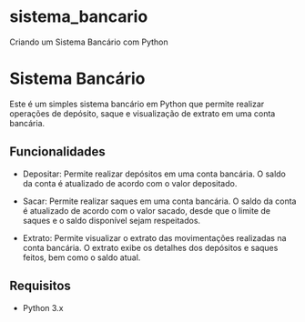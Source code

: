 # sistema_bancario
Criando um Sistema Bancário com Python

# Sistema Bancário

Este é um simples sistema bancário em Python que permite realizar operações de depósito, saque e visualização de extrato em uma conta bancária.

## Funcionalidades

- Depositar: Permite realizar depósitos em uma conta bancária. O saldo da conta é atualizado de acordo com o valor depositado.

- Sacar: Permite realizar saques em uma conta bancária. O saldo da conta é atualizado de acordo com o valor sacado, desde que o limite de saques e o saldo disponível sejam respeitados.

- Extrato: Permite visualizar o extrato das movimentações realizadas na conta bancária. O extrato exibe os detalhes dos depósitos e saques feitos, bem como o saldo atual.

## Requisitos

- Python 3.x

